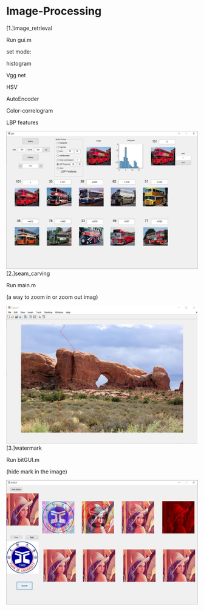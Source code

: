 # Image-Processing

[1.]image_retrieval

Run gui.m

set mode:

histogram

Vgg net

HSV

AutoEncoder

Color-correlogram

LBP features

![image](https://github.com/marcovwu/Image-Processing/blob/master/file_image/image_retrieval.JPG)
[2.]seam_carving

Run main.m

(a way to zoom in or zoom out imag)

![image](https://github.com/marcovwu/Image-Processing/blob/master/file_image/seam_carving.JPG)
[3.]watermark

Run bitGUI.m

(hide mark in the image)

![image](https://github.com/marcovwu/Image-Processing/blob/master/file_image/watermark.JPG)
